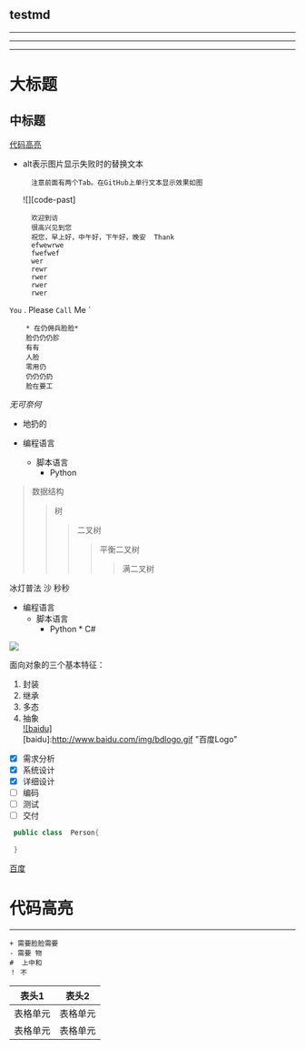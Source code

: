 ## testmd
***
---
___

大标题
=====
中标题
------
[代码高亮](#代码高亮)
- alt表示图片显示失败时的替换文本

        注意前面有两个Tab。在GitHub上单行文本显示效果如图
    
    
    ![][code-past]
    
    

        欢迎到访
        很高兴见到您  
        祝您，早上好，中午好，下午好，晚安  Thank 
        efwewrwe
        fwefwef
        wer
        rewr
        rwer
        rwer
        rwer
        
        
`You` . Please `Call` Me `



        * 在仍佣兵脸脸*  
        脸仍仍仍胗  
        有有
        人脸
        零用仍
        仍仍仍扔
        脸在要工
        

*无可奈何*
* 地扔的

* 编程语言  
    * 脚本语言  
        * Python  
            

        
>数据结构  
>>树  
>>>二叉树  
>>>>平衡二叉树  
>>>>>满二叉树    


冰灯普法 沙 秒秒  
* 编程语言
    * 脚本语言
        * Python
                * C#

![](http://www.baidu.com/img/bdlogo.gif)  

面向对象的三个基本特征：

1. 封装
2. 继承
3. 多态
4. 抽象  
[![baidu]](http://baidu.com)  
[baidu]:http://www.baidu.com/img/bdlogo.gif "百度Logo"  

- [x] 需求分析
- [x] 系统设计
- [x] 详细设计
- [ ] 编码
- [ ] 测试
- [ ] 交付

``` C#
 public class  Person{
 
 }
```



[百度](http://www.baidu.com "悬停显示")


代码高亮
====

-----------
``` diiff
+ 需要脸脸需要
- 需要 物 
#  上中和
！ 不
```

| 表头1  | 表头2|
| ---------- | -----------|
| 表格单元   | 表格单元   |
| 表格单元   | 表格单元   |
